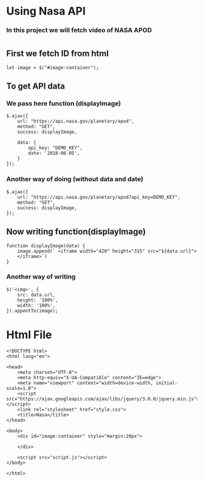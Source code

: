 
# Using Nasa API
### In this project we will fetch video of NASA APOD 
#
## First we fetch ID from html
    let image = $("#image-container");
## To get API data
### We pass here function (displayImage)
    
    $.ajax({
        url: "https://api.nasa.gov/planetary/apod",
        method: "GET",
        success: displayImage,
       
        data: {
            api_key: "DEMO_KEY",
            date: '2018-06-05',
        }
    });
### Another way of doing (without data and date)
    $.ajax({
        url: "https://api.nasa.gov/planetary/apod?api_key=DEMO_KEY",
        method: "GET",
        success: displayImage,       
    });

## Now writing function(displayImage)
    function displayImage(data) {
        image.append(` <iframe width="420" height="315" src="${data.url}">
        </iframe>`)
    }
### Another way of writing 
    $('<img>', {
        src: data.url,
        height: '100%',
        width: '100%',
    }).appentTo(image);

#
#
# Html File
    <!DOCTYPE html>
    <html lang="en">

    <head>
        <meta charset="UTF-8">
        <meta http-equiv="X-UA-Compatible" content="IE=edge">
        <meta name="viewport" content="width=device-width, initial-scale=1.0">
        <script src="https://ajax.googleapis.com/ajax/libs/jquery/3.6.0/jquery.min.js"></script>
        <link rel="stylesheet" href="style.css">
        <title>Nasa</title>
    </head>

    <body>
        <div id="image-container" style="margin:20px">

        </div>

        <script src="script.js"></script>
    </body>

    </html>